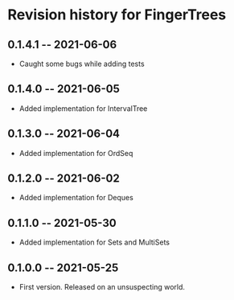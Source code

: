 # Revision history for FingerTrees

## 0.1.4.1 -- 2021-06-06

* Caught some bugs while adding tests

## 0.1.4.0 -- 2021-06-05

* Added implementation for IntervalTree

## 0.1.3.0 -- 2021-06-04

* Added implementation for OrdSeq

## 0.1.2.0 -- 2021-06-02

* Added implementation for Deques

## 0.1.1.0 -- 2021-05-30

* Added implementation for Sets and MultiSets

## 0.1.0.0 -- 2021-05-25

* First version. Released on an unsuspecting world.
